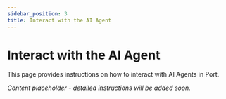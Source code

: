 ```yaml
---
sidebar_position: 3
title: Interact with the AI Agent
---
```


# Interact with the AI Agent

This page provides instructions on how to interact with AI Agents in Port.

*Content placeholder - detailed instructions will be added soon.* 